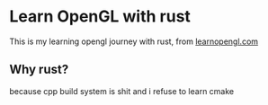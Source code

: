 # Learn OpenGL with rust
This is my learning opengl journey with rust, from [learnopengl.com](https://learnopengl.com)

## Why rust?
because cpp build system is shit and i refuse to learn cmake
